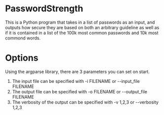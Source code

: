 # PasswordStrength
This is a Python program that takes in a list of passwords as an input, and 
outputs how secure they are based on both an arbitrary guideline as well as if 
it is contained in a list of the 100k most common passwords and 10k most commond words.

# Options
Using the argparse library, there are 3 parameters you can set on start.
1. The input file can be specified with -i FILENAME or --input_file FILENAME
2. The output file can be specified with -o FILENAME or --output_file FILENAME 
3. The verbosity of the output can be specified with -v 1,2,3 or --verbosity 1,2,3
